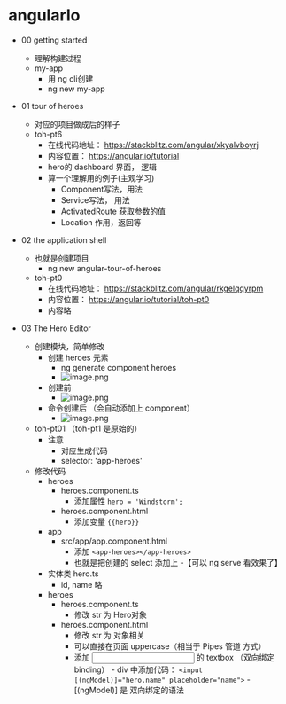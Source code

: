 # angularIo
- 00 getting started
    - 理解构建过程
    - my-app
        - 用 ng cli创建
        - ng new my-app

- 01 tour of heroes
    - 对应的项目做成后的样子
    - toh-pt6
        - 在线代码地址： https://stackblitz.com/angular/xkyalvboyrj
        - 内容位置： https://angular.io/tutorial
        - hero的 dashboard 界面， 逻辑
        - 算一个理解用的例子(主观学习)
            - Component写法，用法
            - Service写法， 用法
            - ActivatedRoute 获取参数的值
            - Location 作用，返回等
- 02 the application shell
    - 也就是创建项目
        - ng new angular-tour-of-heroes
    - toh-pt0
        - 在线代码地址： https://stackblitz.com/angular/rkgelqqyrpm
        - 内容位置： https://angular.io/tutorial/toh-pt0
        - 内容略

- 03 The Hero Editor
    - 创建模块，简单修改
        - 创建 heroes 元素
            - ng generate component heroes
            - ![image.png](https://upload-images.jianshu.io/upload_images/2800913-ae630c86e37e8e7f.png?imageMogr2/auto-orient/strip%7CimageView2/2/w/1240)
        - 创建前
            - ![image.png](https://upload-images.jianshu.io/upload_images/2800913-af048738a52f53b9.png?imageMogr2/auto-orient/strip%7CimageView2/2/w/1240)
        - 命令创建后 （会自动添加上 component）
            - ![image.png](https://upload-images.jianshu.io/upload_images/2800913-58b82ea1061b3ff7.png?imageMogr2/auto-orient/strip%7CimageView2/2/w/1240)
    - toh-pt01  （toh-pt1 是原始的）
        - 注意
            - 对应生成代码
            - selector: 'app-heroes'
    - 修改代码
        - heroes
            - heroes.component.ts
                - 添加属性  ```hero = 'Windstorm';```
            - heroes.component.html
                - 添加变量  ```{{hero}}```
        - app
            - src/app/app.component.html
                - 添加 ```<app-heroes></app-heroes>```
                - 也就是把创建的 select 添加上
                -【可以 ng serve 看效果了】
        - 实体类 hero.ts
            - id, name 略
        - heroes
            - heroes.component.ts
                - 修改 str 为 Hero对象
            - heroes.component.html
                - 修改 str 为 对象相关
                - 可以直接在页面 uppercase（相当于 Pipes 管道 方式）
                - 添加 <input> 的 textbox （双向绑定 binding）
                        - div 中添加代码： ``` <input [(ngModel)]="hero.name" placeholder="name"> ```
                        - [(ngModel)] 是 双向绑定的语法


